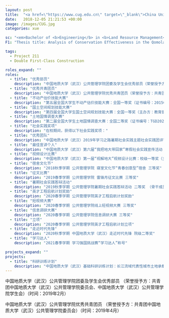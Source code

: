 ```yaml
---
layout: post
title:  "<a href=\"https://www.cug.edu.cn\" target=\"_blank\">China University of Geosciences / 中国地质大学（武汉）</a>"
date:   2018-12-05 21:21:53 +00:00
image: /images/CUG.jpg
categories: xue

sc: "<em>Bachelor of <b>Engineering</b> in <b>Land Resource Management</b>, Sep. 2018 - Jun. 2022</em>"
F1: "Thesis title: Analysis of Conservation Effectiveness in the Qomolangma National Nature Reserve Based on Land Cover Change"

tags:
  - Project 211
  - Double First-Class Construction

roles_expand: ""
roles:
  - title: "优秀部员"
    description: "中国地质大学（武汉）公共管理学院团委及学生会优秀部员（荣誉授予方：共青团中国地质大学（武汉）公共管理学院委员会、中国地质大学（武汉）公共管理学院学生会）（时间：2019年2月）"
  - title: "优秀共青团员"
    description: "中国地质大学（武汉）公共管理学院优秀共青团员（荣誉授予方：共青团中国地质大学（武汉）公共管理学院委员会）（时间：2019年4月）"
  - title: "不动产估价技能大赛"
    description: "第五届全国大学生不动产估价技能大赛：全国一等奖（证书编号：2015GJDS0005）（主办方：教育部高等学校公共管理类专业教学指导委员会、全国高校土地资源管理院长（系主任）联席会）（时间：2021年7月17日）"
  - title: "国土空间规划技能大赛"
    description: "第四届全国大学生国土空间规划技能大赛：全国一等奖（主办方：教育部高等学校公共管理类学科专业教学指导委员会、全国高校土地资源管理院长（系主任）联席会、中国土地学会土地规划分会）（时间：2021年6月19日）"
  - title: "土地国情调查大赛"
    description: "第二届全国大学生土地国情调查大赛：全国二等奖（证书编号：TGD202013）（主办方：教育部高等学校公共管理类学科专业教学指导委员会、中国土地学会土地经济分会、中国土地协会科普工作委员会）（时间：2020年11月15日）"
  - title: "社会实践奖项"
    description: "在校期间，获得以下社会实践奖项："
  - title: "优秀团队"
    description: "中国地质大学（武汉）2019年学习之路暑期社会实践主题社会实践团评审报告会：校级优秀团队（主办方：中共中国地质大学（武汉）委员会宣传部、共青团中国地质大学（武汉）委员会、共青团中国地质大学（武汉）委员会学生工作部、中国地质大学（武汉）学生就业创业指导处）（时间：2019年12月）"
  - title: "最佳宣讲个人"
    description: "中国地质大学（武汉）第六届“我把地大带回家”寒假社会实践宣传活动：特等奖暨“最佳宣讲个人”称号（主办方：中国地质大学（武汉）学生工作处，中国地质大学（武汉）招生办公室）（时间：2019年4月）"
  - title: "视频设计比赛"
    description: "中国地质大学（武汉）第一届“视解地大”视频设计比赛：校级一等奖（主办方：中国地质大学（武汉）学生工作处，中国地质大学（武汉）招生办公室）（时间：2018年12月）"
  - title: "宿舍文化节"
    description: "2018秋季学期 公共管理学院 寝室文化节“青春创意型”宿舍 三等奖"
  - title: "征文比赛"
    description: "2019春季学期 公共管理学院 雷锋月征文比赛 三等奖"
  - title: "暑期社会实践答辩活动"
    description: "2019秋季学期 公共管理学院暑期社会实践答辩活动 二等奖 （骨干成员）"
  - title: "英才工程启航计划奖励"
    description: "2020春季学期 公共管理学院英才工程启航计划奖励"
  - title: "短视频大赛"
    description: "2020春季学期 公共管理学院线上短视频大赛 三等奖"
  - title: "信息调研大赛"
    description: "2020春季学期 公共管理学院信息调研大赛 三等奖"
  - title: "立项"
    description: "2020春季学期 公共管理学院英才工程启航计划立项"
  - title: "走近时代先锋"
    description: "2020秋季学期 中国地质大学（武汉）走近时代先锋 院级二等奖"
  - title: "学习达人"
    description: "2021春季学期 学习强国挑战赛“学习达人”称号"

projects_expand: ""
projects:
  - title: "科研训练计划"
    description: "中国地质大学（武汉）基础科研训练计划：长江流域代表性城市土地承载力的横向对比，成功结题（自然科学类/项目编号：1910491034）"
---
```

中国地质大学（武汉）公共管理学院团委及学生会优秀部员
（荣誉授予方：共青团中国地质大学（武汉）公共管理学院委员会、中国地质大学（武汉）公共管理学院学生会）（时间：2019年2月）

中国地质大学（武汉）公共管理学院优秀共青团员
（荣誉授予方：共青团中国地质大学（武汉）公共管理学院委员会）（时间：2019年4月）

